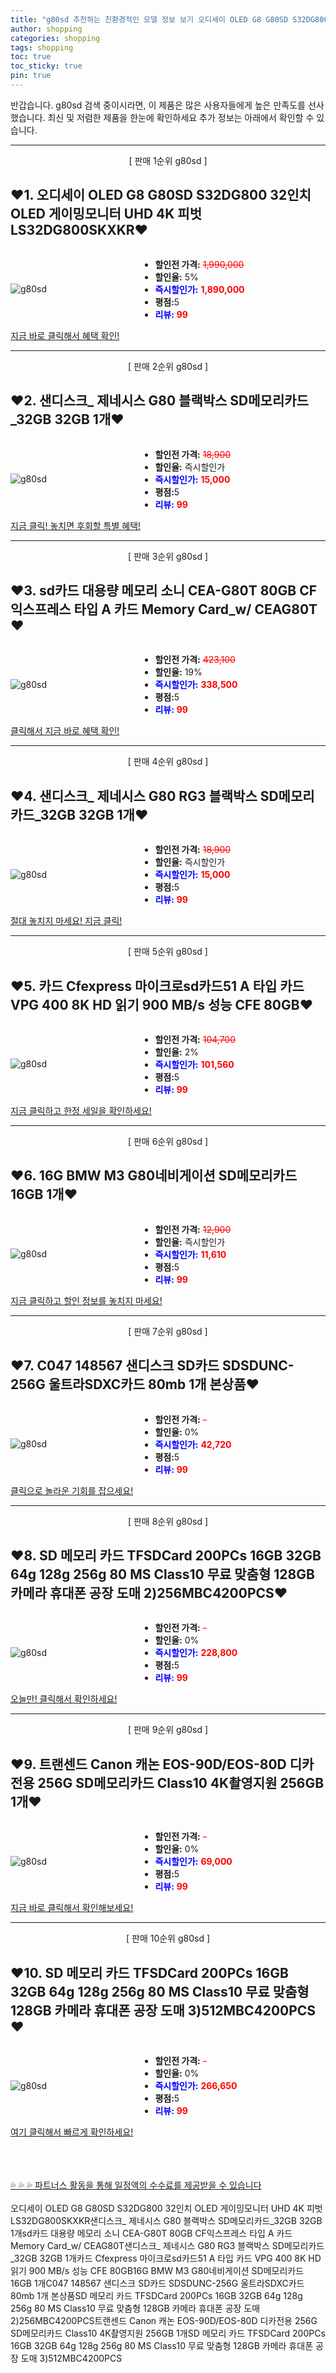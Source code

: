 ```yaml
---
title: "g80sd 추천하는 친환경적인 모델 정보 보기 오디세이 OLED G8 G80SD S32DG800"
author: shopping
categories: shopping
tags: shopping
toc: true
toc_sticky: true
pin: true
---
```

반갑습니다. g80sd 검색 중이시라면,  이 제품은 많은 사용자들에게 높은 만족도를 선사했습니다. 최신 및 저렴한 제품을 한눈에 확인하세요 추가 정보는 아래에서 확인할 수 있습니다.

---
<p class="toplist" style="margin: 0 auto; display: block; width: fit-content;">[ 판매 1순위 g80sd ]</p>

<h2><strong>❤️1. 오디세이 OLED G8 G80SD S32DG800 32인치 OLED 게이밍모니터 UHD 4K 피벗 LS32DG800SKXKR❤️</strong></h2>

<div style="display: flex; align-items: center;">
    <div style="flex: 0.4;">
        <img src="https://thumbnail7.coupangcdn.com/thumbnails/remote/230x230ex/image/vendor_inventory/13d6/9326bc851372b20f5fb38eaa23c9d9941d438aa083c20965c3d83432981a.jpg" alt="g80sd" style="max-width: 100%;">
    </div>
    <div style="flex: 0.6; margin-left: 10px;">
        <ul>
            <li><strong>할인전 가격:</strong> <del style="color: red;">1,990,000</del></li>
            <li><strong>할인율:</strong> 5%</li>
            <li><span style='color:blue'><strong>즉시할인가:</strong></span> <span style='color:red'><strong>1,890,000</strong></span></li>
            <li><strong>평점:</strong>5</li>
            <li><span style='color:blue'><strong>리뷰:</strong></span> <span style='color:red'><strong>99</strong></span></li>
        </ul>
    </div>
</div>
<div class="center">
    <a href="https://selin100587001.github.io?lptag=AF9450613&subid=githubio&pageKey=8194648426&traceid=V0-153&itemId=23465610368&vendorItemId=90492204290" class="myButton">
        지금 바로 클릭해서 혜택 확인!
    </a>
</div>


---
<p class="toplist" style="margin: 0 auto; display: block; width: fit-content;">[ 판매 2순위 g80sd ]</p>

<h2><strong>❤️2. 샌디스크_ 제네시스 G80 블랙박스 SD메모리카드_32GB 32GB 1개❤️</strong></h2>

<div style="display: flex; align-items: center;">
    <div style="flex: 0.4;">
        <img src="https://thumbnail8.coupangcdn.com/thumbnails/remote/230x230ex/image/vendor_inventory/7f51/3b2c13be261e04f1d284c2bbf5cc77b99a9763753ce27fb62881bfb8c54b.jpg" alt="g80sd" style="max-width: 100%;">
    </div>
    <div style="flex: 0.6; margin-left: 10px;">
        <ul>
            <li><strong>할인전 가격:</strong> <del style="color: red;">18,900</del></li>
            <li><strong>할인율:</strong> 즉시할인가</li>
            <li><span style='color:blue'><strong>즉시할인가:</strong></span> <span style='color:red'><strong>15,000</strong></span></li>
            <li><strong>평점:</strong>5</li>
            <li><span style='color:blue'><strong>리뷰:</strong></span> <span style='color:red'><strong>99</strong></span></li>
        </ul>
    </div>
</div>
<div class="center">
    <a href="https://selin100587001.github.io?lptag=AF9450613&subid=githubio&pageKey=7901543894&traceid=V0-153&itemId=21656213722&vendorItemId=88706862149" class="myButton">
        지금 클릭! 놓치면 후회할 특별 혜택!
    </a>
</div>


---
<p class="toplist" style="margin: 0 auto; display: block; width: fit-content;">[ 판매 3순위 g80sd ]</p>

<h2><strong>❤️3. sd카드 대용량 메모리 소니 CEA-G80T 80GB CF익스프레스 타입 A 카드 Memory Card_w/ CEAG80T❤️</strong></h2>

<div style="display: flex; align-items: center;">
    <div style="flex: 0.4;">
        <img src="https://thumbnail7.coupangcdn.com/thumbnails/remote/230x230ex/image/vendor_inventory/018a/687f8da721b603e74a84831f51d2b83bdc9f38384ceb4c01a83406a8de6c.jpg" alt="g80sd" style="max-width: 100%;">
    </div>
    <div style="flex: 0.6; margin-left: 10px;">
        <ul>
            <li><strong>할인전 가격:</strong> <del style="color: red;">423,100</del></li>
            <li><strong>할인율:</strong> 19%</li>
            <li><span style='color:blue'><strong>즉시할인가:</strong></span> <span style='color:red'><strong>338,500</strong></span></li>
            <li><strong>평점:</strong>5</li>
            <li><span style='color:blue'><strong>리뷰:</strong></span> <span style='color:red'><strong>99</strong></span></li>
        </ul>
    </div>
</div>
<div class="center">
    <a href="https://selin100587001.github.io?lptag=AF9450613&subid=githubio&pageKey=7398904561&traceid=V0-153&itemId=19146182697&vendorItemId=88008560523" class="myButton">
        클릭해서 지금 바로 혜택 확인!
    </a>
</div>


---
<p class="toplist" style="margin: 0 auto; display: block; width: fit-content;">[ 판매 4순위 g80sd ]</p>

<h2><strong>❤️4. 샌디스크_ 제네시스 G80 RG3 블랙박스 SD메모리카드_32GB 32GB 1개❤️</strong></h2>

<div style="display: flex; align-items: center;">
    <div style="flex: 0.4;">
        <img src="https://thumbnail8.coupangcdn.com/thumbnails/remote/230x230ex/image/vendor_inventory/7f51/3b2c13be261e04f1d284c2bbf5cc77b99a9763753ce27fb62881bfb8c54b.jpg" alt="g80sd" style="max-width: 100%;">
    </div>
    <div style="flex: 0.6; margin-left: 10px;">
        <ul>
            <li><strong>할인전 가격:</strong> <del style="color: red;">18,900</del></li>
            <li><strong>할인율:</strong> 즉시할인가</li>
            <li><span style='color:blue'><strong>즉시할인가:</strong></span> <span style='color:red'><strong>15,000</strong></span></li>
            <li><strong>평점:</strong>5</li>
            <li><span style='color:blue'><strong>리뷰:</strong></span> <span style='color:red'><strong>99</strong></span></li>
        </ul>
    </div>
</div>
<div class="center">
    <a href="https://selin100587001.github.io?lptag=AF9450613&subid=githubio&pageKey=7901543432&traceid=V0-153&itemId=21656211839&vendorItemId=88706860668" class="myButton">
        절대 놓치지 마세요! 지금 클릭!
    </a>
</div>


---
<p class="toplist" style="margin: 0 auto; display: block; width: fit-content;">[ 판매 5순위 g80sd ]</p>

<h2><strong>❤️5. 카드 Cfexpress 마이크로sd카드51 A 타입 카드 VPG 400 8K HD 읽기 900 MB/s 성능 CFE 80GB❤️</strong></h2>

<div style="display: flex; align-items: center;">
    <div style="flex: 0.4;">
        <img src="https://thumbnail7.coupangcdn.com/thumbnails/remote/230x230ex/image/vendor_inventory/5835/a9348ba4a783f45060a1c457a89267cb74369095f4db199070d5d06fced7.jpg" alt="g80sd" style="max-width: 100%;">
    </div>
    <div style="flex: 0.6; margin-left: 10px;">
        <ul>
            <li><strong>할인전 가격:</strong> <del style="color: red;">104,700</del></li>
            <li><strong>할인율:</strong> 2%</li>
            <li><span style='color:blue'><strong>즉시할인가:</strong></span> <span style='color:red'><strong>101,560</strong></span></li>
            <li><strong>평점:</strong>5</li>
            <li><span style='color:blue'><strong>리뷰:</strong></span> <span style='color:red'><strong>99</strong></span></li>
        </ul>
    </div>
</div>
<div class="center">
    <a href="https://selin100587001.github.io?lptag=AF9450613&subid=githubio&pageKey=8204807132&traceid=V0-153&itemId=23531422921&vendorItemId=90714225563" class="myButton">
        지금 클릭하고 한정 세일을 확인하세요!
    </a>
</div>


---
<p class="toplist" style="margin: 0 auto; display: block; width: fit-content;">[ 판매 6순위 g80sd ]</p>

<h2><strong>❤️6. 16G BMW M3 G80네비게이션 SD메모리카드 16GB 1개❤️</strong></h2>

<div style="display: flex; align-items: center;">
    <div style="flex: 0.4;">
        <img src="https://thumbnail6.coupangcdn.com/thumbnails/remote/230x230ex/image/vendor_inventory/8fba/398e7f9fcce26d3edde72f06a94705a53b58f544936b0a11f5f4ffeacbeb.jpg" alt="g80sd" style="max-width: 100%;">
    </div>
    <div style="flex: 0.6; margin-left: 10px;">
        <ul>
            <li><strong>할인전 가격:</strong> <del style="color: red;">12,900</del></li>
            <li><strong>할인율:</strong> 즉시할인가</li>
            <li><span style='color:blue'><strong>즉시할인가:</strong></span> <span style='color:red'><strong>11,610</strong></span></li>
            <li><strong>평점:</strong>5</li>
            <li><span style='color:blue'><strong>리뷰:</strong></span> <span style='color:red'><strong>99</strong></span></li>
        </ul>
    </div>
</div>
<div class="center">
    <a href="https://selin100587001.github.io?lptag=AF9450613&subid=githubio&pageKey=7931687632&traceid=V0-153&itemId=21819026039&vendorItemId=88867493326" class="myButton">
        지금 클릭하고 할인 정보를 놓치지 마세요!
    </a>
</div>


---
<p class="toplist" style="margin: 0 auto; display: block; width: fit-content;">[ 판매 7순위 g80sd ]</p>

<h2><strong>❤️7. C047 148567 샌디스크 SD카드 SDSDUNC-256G 울트라SDXC카드 80mb 1개 본상품❤️</strong></h2>

<div style="display: flex; align-items: center;">
    <div style="flex: 0.4;">
        <img src="https://thumbnail6.coupangcdn.com/thumbnails/remote/230x230ex/image/vendor_inventory/10d7/03b848fa5842f87e9a492505422e902bf1063a38895c27d144e6a32d7402.jpg" alt="g80sd" style="max-width: 100%;">
    </div>
    <div style="flex: 0.6; margin-left: 10px;">
        <ul>
            <li><strong>할인전 가격:</strong> <del style="color: red;">-</del></li>
            <li><strong>할인율:</strong> 0%</li>
            <li><span style='color:blue'><strong>즉시할인가:</strong></span> <span style='color:red'><strong>42,720</strong></span></li>
            <li><strong>평점:</strong>5</li>
            <li><span style='color:blue'><strong>리뷰:</strong></span> <span style='color:red'><strong>99</strong></span></li>
        </ul>
    </div>
</div>
<div class="center">
    <a href="https://selin100587001.github.io?lptag=AF9450613&subid=githubio&pageKey=7125747299&traceid=V0-153&itemId=17851925853&vendorItemId=85078387886" class="myButton">
        클릭으로 놀라운 기회를 잡으세요!
    </a>
</div>


---
<p class="toplist" style="margin: 0 auto; display: block; width: fit-content;">[ 판매 8순위 g80sd ]</p>

<h2><strong>❤️8. SD 메모리 카드 TFSDCard 200PCs 16GB 32GB 64g 128g 256g 80 MS Class10 무료 맞춤형 128GB 카메라 휴대폰 공장 도매 2)256MBC4200PCS❤️</strong></h2>

<div style="display: flex; align-items: center;">
    <div style="flex: 0.4;">
        <img src="https://thumbnail9.coupangcdn.com/thumbnails/remote/230x230ex/image/vendor_inventory/2db8/eba59005ec52ce82edbbbb5a6b1aee95dffca14733436cd02ec474c0abe1.jpg" alt="g80sd" style="max-width: 100%;">
    </div>
    <div style="flex: 0.6; margin-left: 10px;">
        <ul>
            <li><strong>할인전 가격:</strong> <del style="color: red;">-</del></li>
            <li><strong>할인율:</strong> 0%</li>
            <li><span style='color:blue'><strong>즉시할인가:</strong></span> <span style='color:red'><strong>228,800</strong></span></li>
            <li><strong>평점:</strong>5</li>
            <li><span style='color:blue'><strong>리뷰:</strong></span> <span style='color:red'><strong>99</strong></span></li>
        </ul>
    </div>
</div>
<div class="center">
    <a href="https://selin100587001.github.io?lptag=AF9450613&subid=githubio&pageKey=7884089136&traceid=V0-153&itemId=21568225031&vendorItemId=88929387642" class="myButton">
        오늘만! 클릭해서 확인하세요!
    </a>
</div>


---
<p class="toplist" style="margin: 0 auto; display: block; width: fit-content;">[ 판매 9순위 g80sd ]</p>

<h2><strong>❤️9. 트랜센드 Canon 캐논 EOS-90D/EOS-80D 디카전용 256G SD메모리카드 Class10 4K촬영지원 256GB 1개❤️</strong></h2>

<div style="display: flex; align-items: center;">
    <div style="flex: 0.4;">
        <img src="https://thumbnail7.coupangcdn.com/thumbnails/remote/230x230ex/image/vendor_inventory/995d/d91903b2d293814a0fc58ef97f76dd9fad00f7623af6e08796e297916055.jpg" alt="g80sd" style="max-width: 100%;">
    </div>
    <div style="flex: 0.6; margin-left: 10px;">
        <ul>
            <li><strong>할인전 가격:</strong> <del style="color: red;">-</del></li>
            <li><strong>할인율:</strong> 0%</li>
            <li><span style='color:blue'><strong>즉시할인가:</strong></span> <span style='color:red'><strong>69,000</strong></span></li>
            <li><strong>평점:</strong>5</li>
            <li><span style='color:blue'><strong>리뷰:</strong></span> <span style='color:red'><strong>99</strong></span></li>
        </ul>
    </div>
</div>
<div class="center">
    <a href="https://selin100587001.github.io?lptag=AF9450613&subid=githubio&pageKey=7503540361&traceid=V0-153&itemId=19646250128&vendorItemId=86752347941" class="myButton">
        지금 바로 클릭해서 확인해보세요!
    </a>
</div>


---
<p class="toplist" style="margin: 0 auto; display: block; width: fit-content;">[ 판매 10순위 g80sd ]</p>

<h2><strong>❤️10. SD 메모리 카드 TFSDCard 200PCs 16GB 32GB 64g 128g 256g 80 MS Class10 무료 맞춤형 128GB 카메라 휴대폰 공장 도매 3)512MBC4200PCS❤️</strong></h2>

<div style="display: flex; align-items: center;">
    <div style="flex: 0.4;">
        <img src="https://thumbnail9.coupangcdn.com/thumbnails/remote/230x230ex/image/vendor_inventory/2db8/eba59005ec52ce82edbbbb5a6b1aee95dffca14733436cd02ec474c0abe1.jpg" alt="g80sd" style="max-width: 100%;">
    </div>
    <div style="flex: 0.6; margin-left: 10px;">
        <ul>
            <li><strong>할인전 가격:</strong> <del style="color: red;">-</del></li>
            <li><strong>할인율:</strong> 0%</li>
            <li><span style='color:blue'><strong>즉시할인가:</strong></span> <span style='color:red'><strong>266,650</strong></span></li>
            <li><strong>평점:</strong>5</li>
            <li><span style='color:blue'><strong>리뷰:</strong></span> <span style='color:red'><strong>99</strong></span></li>
        </ul>
    </div>
</div>
<div class="center">
    <a href="https://selin100587001.github.io?lptag=AF9450613&subid=githubio&pageKey=7884089136&traceid=V0-153&itemId=21568225035&vendorItemId=88929387431" class="myButton">
        여기 클릭해서 빠르게 확인하세요!
    </a>
</div>

<br><br><br>[💦 💦 💦 파트너스 활동을 통해 일정액의 수수료를 제공받을 수 있습니다](https://link.coupang.com/a/bcpT2c)<br><br>오디세이 OLED G8 G80SD S32DG800 32인치 OLED 게이밍모니터 UHD 4K 피벗 LS32DG800SKXKR샌디스크_ 제네시스 G80 블랙박스 SD메모리카드_32GB 32GB 1개sd카드 대용량 메모리 소니 CEA-G80T 80GB CF익스프레스 타입 A 카드 Memory Card_w/ CEAG80T샌디스크_ 제네시스 G80 RG3 블랙박스 SD메모리카드_32GB 32GB 1개카드 Cfexpress 마이크로sd카드51 A 타입 카드 VPG 400 8K HD 읽기 900 MB/s 성능 CFE 80GB16G BMW M3 G80네비게이션 SD메모리카드 16GB 1개C047 148567 샌디스크 SD카드 SDSDUNC-256G 울트라SDXC카드 80mb 1개 본상품SD 메모리 카드 TFSDCard 200PCs 16GB 32GB 64g 128g 256g 80 MS Class10 무료 맞춤형 128GB 카메라 휴대폰 공장 도매 2)256MBC4200PCS트랜센드 Canon 캐논 EOS-90D/EOS-80D 디카전용 256G SD메모리카드 Class10 4K촬영지원 256GB 1개SD 메모리 카드 TFSDCard 200PCs 16GB 32GB 64g 128g 256g 80 MS Class10 무료 맞춤형 128GB 카메라 휴대폰 공장 도매 3)512MBC4200PCS